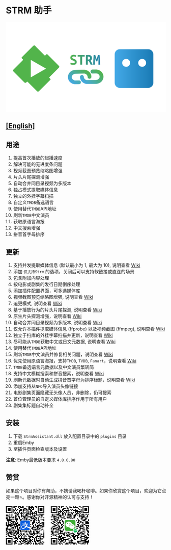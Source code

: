 # STRM 助手

![logo](StrmAssistant/Properties/thumb.png "logo")

## [[English]](README.en.md)

## 用途

1. 提高首次播放的起播速度
2. 解决可能的无进度条问题
3. 视频截图预览缩略图增强
4. 片头片尾探测增强
5. 自动合并同目录视频为多版本
6. 独占模式提取媒体信息
7. 独立的外挂字幕扫描
8. 自定义`TMDB`备选语言
9. 使用替代`TMDB`API地址
10. 刷新`TMDB`中文演员
11. 获取原语言海报
12. 中文搜索增强
13. 拼音首字母排序

## 更新

1. 支持并发提取媒体信息 (默认最小为 1, 最大为 10), 说明查看 [Wiki](https://github.com/sjtuross/StrmAssistant/wiki/媒体信息提取-(MediaInfo-Extract))
2. 添加 `仅支持Strm` 的选项，关闭后可以支持软链接或直连的场景
3. 包含附加内容处理
4. 按电影或剧集的发行日期倒序处理
5. 添加插件配置界面，可多选媒体库
6. 视频截图预览缩略图增强, 说明查看 [Wiki](https://github.com/sjtuross/StrmAssistant/wiki/视频截图预览增强)
7. 追更模式, 说明查看 [Wiki](https://github.com/sjtuross/StrmAssistant/wiki/追更模式-(Catch‐up-Mode))
8. 基于播放行为的片头片尾探测, 说明查看 [Wiki](https://github.com/sjtuross/StrmAssistant/wiki/片头探测-‐-播放行为)
9. 原生片头探测增强，说明查看 [Wiki](https://github.com/sjtuross/StrmAssistant/wiki/片头探测-‐-原生增强)
10. 自动合并同目录视频为多版本, 说明查看 [Wiki](https://github.com/sjtuross/StrmAssistant/wiki/自动合并同目录多版本)
11. 仅允许本插件提取媒体信息 (ffprobe) 以及视频截图 (ffmpeg), 说明查看 [Wiki](https://github.com/sjtuross/StrmAssistant/wiki/变相多线程入库)
12. 独立于扫库的外挂字幕扫描并更新，说明查看 [Wiki](https://github.com/sjtuross/StrmAssistant/wiki/外挂字幕扫描-(External-Subtitle-Scan))
13. 尽可能从`TMDB`获取中文或日文元数据, 说明查看 [Wiki](https://github.com/sjtuross/StrmAssistant/wiki/自定义-TMDB-备选语言)
14. 使用替代`TMDB`API地址
15. 刷新`TMDB`中文演员并修复相关问题，说明查看 [Wiki](https://github.com/sjtuross/StrmAssistant/wiki/中文演员-(Chinese-Actor))
16. 优先使用原语言海报，支持`TMDB`, `TVDB`, `Fanart`，说明查看 [Wiki](https://github.com/sjtuross/StrmAssistant/wiki/原语言海报--(Original-Poster))
17. `TMDB`备选语言元数据以及中文演员繁转简
18. 支持中文模糊搜索和拼音搜索，说明查看 [Wiki](https://github.com/sjtuross/StrmAssistant/wiki/中文搜索增强)
19. 刷新元数据时自动生成拼音首字母为排序标题，说明查看 [Wiki](https://github.com/sjtuross/StrmAssistant/wiki/拼音首字母排序)
20. 添加支持从`NFO`导入演员头像链接
21. 电影剧集页面隐藏无头像人员，非删除，仍可搜索
22. 首位管理员的自定义媒体库排序作用于所有用户
23. 剧集集标题自动补全

## 安装

1. 下载 `StrmAssistant.dll` 放入配置目录中的 `plugins` 目录
2. 重启Emby
3. 至插件页面检查版本及设置

**注意**: Emby最低版本要求 `4.8.0.80`

## 赞赏

如果这个项目对你有帮助，不妨请我喝杯咖啡。如果你欣赏这个项目，欢迎为它点亮一颗⭐️。感谢你对开源精神的认可与支持！

![donate](donate.png "donate")
